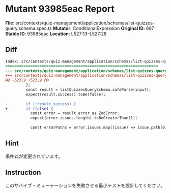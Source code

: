 # Mutant 93985eac Report

**File**: src/contexts/quiz-management/application/schemas/list-quizzes-query.schema.spec.ts
**Mutator**: ConditionalExpression
**Original ID**: 697
**Stable ID**: 93985eac
**Location**: L527:13–L527:28

## Diff

```diff
Index: src/contexts/quiz-management/application/schemas/list-quizzes-query.schema.spec.ts
===================================================================
--- src/contexts/quiz-management/application/schemas/list-quizzes-query.schema.spec.ts	original
+++ src/contexts/quiz-management/application/schemas/list-quizzes-query.schema.spec.ts	mutated #697
@@ -523,9 +523,9 @@
         };
         const result = listQuizzesQuerySchema.safeParse(input);
         expect(result.success).toBe(false);
 
-        if (!result.success) {
+        if (false) {
           const error = result.error as ZodError;
           expect(error.issues.length).toBeGreaterThan(1);
 
           const errorPaths = error.issues.map((issue) => issue.path[0]);
```

## Hint

条件式が変更されています。

## Instruction

このサバイブ・ミューテーションを失敗させる最小テストを設計してください。

